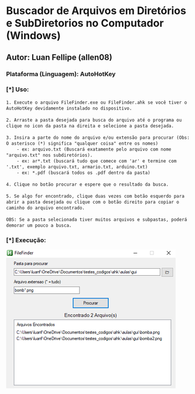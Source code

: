 # Buscador de Arquivos em Diretórios e SubDiretorios no Computador (Windows)
## Autor: Luan Fellipe (allen08)
### Plataforma (Linguagem): AutoHotKey

### [*] Uso:
    1. Execute o arquivo FileFinder.exe ou FileFinder.ahk se você tiver o AutoHotKey devidamente instalado no dispositivo.

    2. Arraste a pasta desejada para busca do arquivo até o programa ou clique no icon da pasta na direita e selecione a pasta desejada.
    
    3. Insira a parte do nome do arquivo e/ou extensão para procurar (Obs: O asterisco (*) significa "qualquer coisa" entre os nomes)
        - ex: arquivo.txt (Buscará exatamente pelo arquivo com nome "arquivo.txt" nos subdiretórios).
        - ex: ar*.txt (buscará tudo que comece com 'ar' e termine com '.txt', exemplo arquivo.txt, armario.txt, arduino.txt)
        - ex: *.pdf (buscará todos os .pdf dentro da pasta)
   
    4. Clique no botão procurar e espere que o resultado da busca.
    
    5. Se algo for encontrado, clique duas vezes com botão esquerdo para 
    abrir a pasta desejada ou clique com o botão direito para copiar o caminho do arquivo encontrado. 

    OBS: Se a pasta selecionada tiver muitos arquivos e subpastas, poderá demorar um pouco a busca.
### [*] Execução:

![Alt text](Execucao.png "Title")
